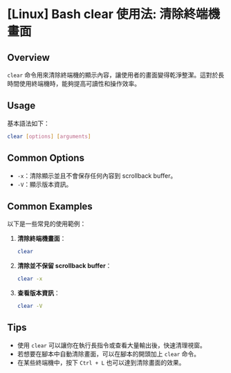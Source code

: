 # [Linux] Bash clear 使用法: 清除終端機畫面

## Overview
`clear` 命令用來清除終端機的顯示內容，讓使用者的畫面變得乾淨整潔。這對於長時間使用終端機時，能夠提高可讀性和操作效率。

## Usage
基本語法如下：
```bash
clear [options] [arguments]
```

## Common Options
- `-x`：清除顯示並且不會保存任何內容到 scrollback buffer。
- `-V`：顯示版本資訊。

## Common Examples
以下是一些常見的使用範例：

1. **清除終端機畫面**：
   ```bash
   clear
   ```

2. **清除並不保留 scrollback buffer**：
   ```bash
   clear -x
   ```

3. **查看版本資訊**：
   ```bash
   clear -V
   ```

## Tips
- 使用 `clear` 可以讓你在執行長指令或查看大量輸出後，快速清理視窗。
- 若想要在腳本中自動清除畫面，可以在腳本的開頭加上 `clear` 命令。
- 在某些終端機中，按下 `Ctrl + L` 也可以達到清除畫面的效果。